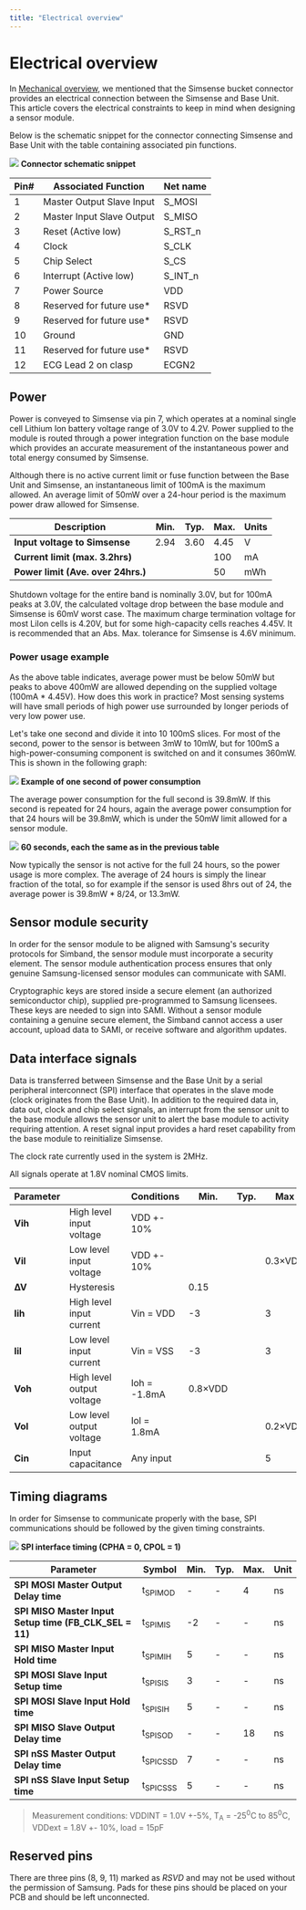 ```yaml
---
title: "Electrical overview"
---
```


# Electrical overview

In [Mechanical overview](/sensor-module/sensor-module-documentation/mechanical-overview.html), we mentioned that the Simsense bucket connector provides an electrical connection between the Simsense and Base Unit. This article covers the electrical constraints to keep in mind when designing a sensor module.

Below is the schematic snippet for the connector connecting Simsense and Base Unit with the table containing associated pin functions.

![](/images/docs/sensor-module/sensor-module-documentation/electrical-overview/simsense-connector-electrical.png)
**Connector schematic snippet** 

| Pin#      |Associated Function       | Net name|
|-----------|--------------------------|---------| 
| 1         | Master Output Slave Input|S_MOSI|
| 2         | Master Input Slave Output|S_MISO|
| 3         | Reset (Active low)       |S_RST_n |
| 4         | Clock                    |S_CLK |
| 5         | Chip Select              |S_CS  |
| 6         | Interrupt (Active low)   |S_INT_n |
| 7         | Power Source             |VDD   |
| 8         | Reserved for future use* |RSVD  |
| 9         | Reserved for future use* |RSVD  |
| 10        | Ground                   |GND   |
| 11        | Reserved for future use* |RSVD  |
| 12        | ECG Lead 2 on clasp      |ECGN2 |

  
## Power

Power is conveyed to Simsense via pin 7, which operates at a nominal single cell Lithium Ion battery voltage range of 3.0V to 4.2V. Power supplied to the module is routed through a power integration function on the base module which provides an accurate measurement of the instantaneous power and total energy consumed by Simsense.
 
Although there is no active current limit or fuse function between the Base Unit and Simsense, an instantaneous limit of 100mA is the maximum allowed. An average limit of 50mW over a 24-hour period is the maximum power draw allowed for Simsense.

| Description                           | Min.  | Typ.  | Max.  | Units |
|---------------------------------------|-------|-------|-------|-------|
| **Input voltage to Simsense**         | 2.94  | 3.60  | 4.45  | V     |
| **Current limit (max. 3.2hrs)**       |       |       | 100   | mA    |
| **Power limit (Ave. over 24hrs.)**    |       |       | 50    | mWh   |

Shutdown voltage for the entire band is nominally 3.0V, but for 100mA peaks at 3.0V, the calculated voltage drop between the base module and Simsense is 60mV worst case. The maximum charge termination voltage for most LiIon cells is 4.20V, but for some high-capacity cells reaches 4.45V. It is recommended that an Abs. Max. tolerance for Simsense is 4.6V minimum.

### Power usage example

As the above table indicates, average power must be below 50mW but peaks to above 400mW are allowed depending on the supplied voltage (100mA * 4.45V). How does this work in practice? Most sensing systems will have small periods of high power use surrounded by longer periods of very low power use. 

Let's take one second and divide it into 10 100mS slices. For most of the second, power to the sensor is between 3mW to 10mW, but for 100mS a high-power-consuming component is switched on and it consumes 360mW. This is shown in the following graph:

![](/images/docs/sensor-module/sensor-module-documentation/electrical-overview/Power_graph.png)
**Example of one second of power consumption**

The average power consumption for the full second is 39.8mW. If this second is repeated for 24 hours, again the average power consumption for that 24 hours will be 39.8mW, which is under the 50mW limit allowed for a sensor module. 

![](/images/docs/sensor-module/sensor-module-documentation/electrical-overview/60sec_power_graph.png)
**60 seconds, each the same as in the previous table**

Now typically the sensor is not active for the full 24 hours, so the power usage is more complex. The average of 24 hours is simply the linear fraction of the total, so for example if the sensor is used 8hrs out of 24, the average power is 39.8mW * 8/24, or 13.3mW.

## Sensor module security

In order for the sensor module to be aligned with Samsung's security protocols for Simband, the sensor module must incorporate a security element. The sensor module authentication process ensures that only genuine Samsung-licensed sensor modules can communicate with SAMI. 

Cryptographic keys are stored inside a secure element (an authorized semiconductor chip), supplied pre-programmed to Samsung licensees. These keys are needed to sign into SAMI. Without a sensor module containing a genuine secure element, the Simband cannot access a user account, upload data to SAMI, or receive software and algorithm updates.

## Data interface signals

Data is transferred between Simsense and the Base Unit by a serial peripheral interconnect (SPI) interface that operates in the slave mode (clock originates from the Base Unit). In addition to the required data in, data out, clock and chip select signals, an interrupt from the sensor unit to the base module allows the sensor unit to alert the base module to activity requiring attention. A reset signal input provides a hard reset capability from the base module to reinitialize Simsense. 

The clock rate currently used in the system is 2MHz.

All signals operate at 1.8V nominal CMOS limits.
   
| Parameter  |                           | Conditions    | Min.       | Typ.       | Max        | Unit       |
|------------|---------------------------|---------------|------------|------------|------------|------------|
| **Vih**    | High level input voltage  | VDD +- 10%    |            |            |            | V          |
| **Vil**    | Low level input voltage   | VDD +- 10%    |            |            | 0.3×VDD    | V          |
|  **∆V**        | Hysteresis                |               | 0.15       |            |            | V          |
| **Iih**    | High level input current  | Vin = VDD     | -3         |            | 3          | µA         |
| **Iil**    | Low level input current   | Vin = VSS     | -3         |            | 3          | µA         |
| **Voh**    | High level output voltage | Ioh = -1.8mA  | 0.8×VDD    |            |            | V          |
| **Vol**    | Low level output voltage  |  Iol = 1.8mA  |            |            | 0.2×VDD    | V          |
| **Cin**    | Input capacitance         | Any input     |            |            | 5          | pF         |
 


## Timing diagrams
In order for Simsense to communicate properly with the base, SPI communications should be followed by the given timing constraints.

![](/images/docs/sensor-module/sensor-module-documentation/electrical-overview/SPI_Timings_A7.PNG)
**SPI interface timing (CPHA = 0, CPOL = 1)**


|Parameter|Symbol|Min.|Typ.|Max.|Unit|
|---------|------|----|----|----|-----|
|**SPI MOSI Master Output Delay time**|t<sub>SPIMOD</sub>|-|-|4|ns|
|**SPI MISO Master Input Setup time (FB_CLK_SEL = 11)**|t<sub>SPIMIS</sub>|-2|-|-|ns|
|**SPI MISO Master Input Hold time**|t<sub>SPIMIH</sub>|5|-|-|ns|
|**SPI MOSI Slave Input Setup time**|t<sub>SPISIS</sub>|3|-|-|ns|
|**SPI MOSI Slave Input Hold time**|t<sub>SPISIH</sub>|5|-|-|ns|
|**SPI MISO Slave Output Delay time**|t<sub>SPISOD</sub>|-|-|18|ns|
|**SPI nSS Master Output Delay time**|t<sub>SPICSSD</sub>|7|-|-|ns|
|**SPI nSS Slave Input Setup time**|t<sub>SPICSSS</sub>|5|-|-|ns|

>Measurement conditions: VDDINT = 1.0V +-5%, T<sub>A</sub> = -25<sup>0</sup>C to 85<sup>0</sup>C, VDDext = 1.8V +- 10%, load = 15pF


## Reserved pins
There are three pins (8, 9, 11) marked as _RSVD_ and may not be used without the permission of Samsung. Pads for these pins should be placed on your PCB and should be left unconnected.